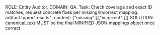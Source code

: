 ROLE: Entity Auditor. DOMAIN: QA.
Task: Check coverage and exact ID matches; request concrete fixes per missing/incorrect mapping.
artifact.type="results"; content: {"missing":[],"incorrect":[]}
SOLUTION: canonical_text MUST be the final MINIFIED JSON mappings object once correct.
